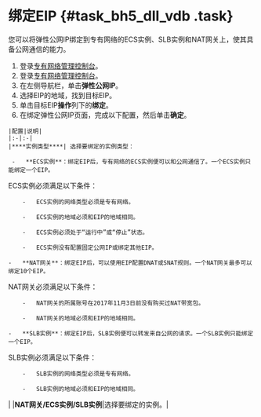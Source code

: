 # 绑定EIP {#task_bh5_dll_vdb .task}

您可以将弹性公网IP绑定到专有网络的ECS实例、SLB实例和NAT网关上，使其具备公网通信的能力。

1.   登录[专有网络管理控制台](https://vpcnext.console.aliyun.com)。 
2.   登录[专有网络管理控制台](https://partners-intl.console.aliyun.com/#/vpc)。 
3.   在左侧导航栏，单击**弹性公网IP**。 
4.   选择EIP的地域，找到目标EIP。 
5.   单击目标EIP**操作**列下的**绑定**。 
6.   在绑定弹性公网IP页面，完成以下配置，然后单击**确定**。 

    |配置|说明|
    |:-|:-|
    |****实例类型****| 选择要绑定的实例类型：

     -   **ECS实例**：绑定EIP后，专有网络的ECS实例便可以和公网通信了。一个ECS实例只能绑定一个EIP。

ECS实例必须满足以下条件：

        -   ECS实例的网络类型必须是专有网络。

        -   ECS实例的地域必须和EIP的地域相同。

        -   ECS实例必须处于“运行中”或“停止”状态。

        -   ECS实例没有配置固定公网IP或绑定其他EIP。

    -   **NAT网关**：绑定EIP后，可以使用EIP配置DNAT或SNAT规则。一个NAT网关最多可以绑定10个EIP。

NAT网关必须满足以下条件：

        -   NAT网关的所属账号在2017年11月3日前没有购买过NAT带宽包。

        -   NAT网关的地域必须和EIP的地域相同。

    -   **SLB实例**：绑定EIP后，SLB实例便可以转发来自公网的请求。一个SLB实例只能绑定一个EIP。

SLB实例必须满足以下条件：

        -   SLB实例的网络类型必须是专有网络。

        -   SLB实例的地域必须和EIP的地域相同。

 |
    |**NAT网关/ECS实例/SLB实例**|选择要绑定的实例。|


